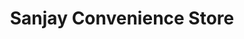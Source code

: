 ---
title: "Sanjay Convenience Store"
url: /castleford/sanjay-convenience-store/
shop: Lebensmittel
---